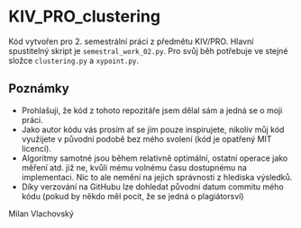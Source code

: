 # KIV_PRO_clustering
Kód vytvořen pro 2. semestrální práci z předmětu KIV/PRO.
Hlavní spustitelný skript je `semestral_work_02.py`. Pro svůj běh potřebuje ve stejné složce `clustering.py` a `xypoint.py`.
## Poznámky
- Prohlašuji, že kód z tohoto repozitáře jsem dělal sám a jedná se o moji práci.
- Jako autor kódu vás prosím ať se jím pouze inspirujete, nikoliv můj kód využijete v původní podobě bez mého svolení (kód je opatřený MIT licencí).
- Algoritmy samotné jsou během relativně optimální, ostatní operace jako měření atd. již ne, kvůli mému volnému času dostupnému na implementaci. Nic to ale nemění na jejich správnosti z hlediska výsledků.
- Díky verzování na GitHubu lze dohledat původní datum commitu mého kódu (pokud by někdo měl pocit, že se jedná o plagiátorsví)

Milan Vlachovský
